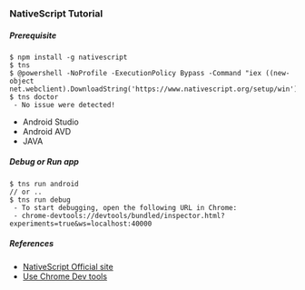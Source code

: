 ### NativeScript Tutorial


##### Prerequisite
```
$ npm install -g nativescript
$ tns
$ @powershell -NoProfile -ExecutionPolicy Bypass -Command "iex ((new-object net.webclient).DownloadString('https://www.nativescript.org/setup/win'))"
$ tns doctor
 - No issue were detected!
```
 - Android Studio
 - Android AVD
 - JAVA

##### Debug or Run app
```
$ tns run android
// or ..
$ tns run debug
 - To start debugging, open the following URL in Chrome:
 - chrome-devtools://devtools/bundled/inspector.html?experiments=true&ws=localhost:40000
```

##### References
- [NativeScript Official site](https://docs.nativescript.org/)
- [Use Chrome Dev tools](https://docs.nativescript.org/tooling/chrome-devtools)
